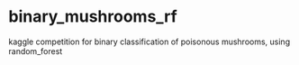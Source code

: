 # binary_mushrooms_rf
kaggle competition for binary classification of poisonous mushrooms, using random_forest
